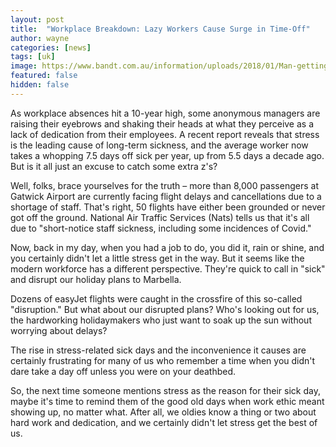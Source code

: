 ```yaml
---
layout: post
title:  "Workplace Breakdown: Lazy Workers Cause Surge in Time-Off"
author: wayne
categories: [news]
tags: [uk]
image: https://www.bandt.com.au/information/uploads/2018/01/Man-getting-angry-at-computer-1260x840.png
featured: false
hidden: false
---
```


As workplace absences hit a 10-year high, some anonymous managers are raising their eyebrows and shaking their heads at what they perceive as a lack of dedication from their employees. A recent report reveals that stress is the leading cause of long-term sickness, and the average worker now takes a whopping 7.5 days off sick per year, up from 5.5 days a decade ago. But is it all just an excuse to catch some extra z's?

Well, folks, brace yourselves for the truth – more than 8,000 passengers at Gatwick Airport are currently facing flight delays and cancellations due to a shortage of staff. That's right, 50 flights have either been grounded or never got off the ground. National Air Traffic Services (Nats) tells us that it's all due to "short-notice staff sickness, including some incidences of Covid."

Now, back in my day, when you had a job to do, you did it, rain or shine, and you certainly didn't let a little stress get in the way. But it seems like the modern workforce has a different perspective. They're quick to call in "sick" and disrupt our holiday plans to Marbella.

Dozens of easyJet flights were caught in the crossfire of this so-called "disruption." But what about our disrupted plans? Who's looking out for us, the hardworking holidaymakers who just want to soak up the sun without worrying about delays?

The rise in stress-related sick days and the inconvenience it causes are certainly frustrating for many of us who remember a time when you didn't dare take a day off unless you were on your deathbed.

So, the next time someone mentions stress as the reason for their sick day, maybe it's time to remind them of the good old days when work ethic meant showing up, no matter what. After all, we oldies know a thing or two about hard work and dedication, and we certainly didn't let stress get the best of us.
